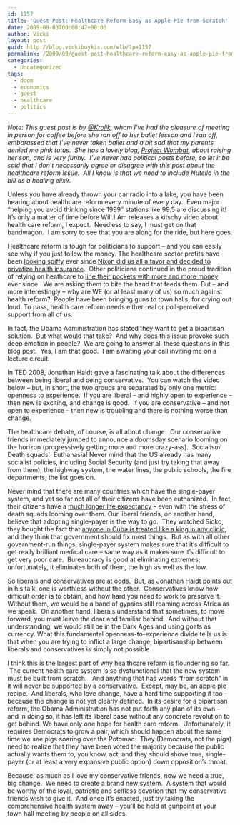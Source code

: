 ```yaml
---
id: 1157
title: 'Guest Post: Healthcare Reform-Easy as Apple Pie from Scratch'
date: 2009-09-03T00:00:47+00:00
author: Vicki
layout: post
guid: http://blog.vickiboykis.com/wlb/?p=1157
permalink: /2009/09/guest-post-healthcare-reform-easy-as-apple-pie-from-scratch/
categories:
  - Uncategorized
tags:
  - doom
  - economics
  - guest
  - healthcare
  - politics
---
```

_Note: This guest post is by [@Krolik](http://twitter.com/krolik), whom I&#8217;ve had the pleasure of meeting in person for coffee before she ran off to her ballet lesson and I ran off, embarassed that I&#8217;ve never taken ballet and a bit sad that my parents denied me pink tutus.  She has a lovely blog, [Project Wombat](http://projectwombat.blogspot.com/), about raising her son, and is very funny.  I&#8217;ve never had political posts before, so let it be said that I don&#8217;t necessarily agree or disagree with this post about the healthcare reform issue.  All I know is that we need to include Nutella in the bill as a healing elixir._ 

Unless you have already thrown your car radio into a lake, you have been hearing about healthcare reform every minute of every day.  Even major &#8220;helping you avoid thinking since 1999&#8243; stations like 99.5 are discussing it!  It&#8217;s only a matter of time before Will.I.Am releases a kitschy video about health care reform, I expect.  Needless to say, I must get on that bandwagon.  I am sorry to see that you are along for the ride, but here goes.

Healthcare reform is tough for politicians to support &#8211; and you can easily see why if you just follow the money. The healthcare sector profits have been <a href="http://www.epi.org/analysis_and_opinion/entry/health_insurance_providers_find_ways_to_prosper_as_more_people_lose_coverag/" target="_blank">looking spiffy</a> ever since <a href="http://businesspractices.kaiserpapers.org/unauthorized-outline.html#1" target="_blank">Nixon did us all a favor and decided to privatize health insurance</a>.  Other politicians continued in the proud tradition of relying on heathcare to <a href="http://www.opensecrets.org/industries/indus.php?ind=H&goButt2.x=6&goButt2.y=7&goButt2=Submit" target="_blank">line their pockets with more and more money</a> ever since.  We are asking them to bite the hand that feeds them. But &#8211; and more interestingly &#8211; why are WE (or at least many of us) so much against health reform?  People have been bringing guns to town halls, for crying out loud. To pass, health care reform needs either real or poll-perceived support from all of us.

In fact, the Obama Administration has stated they want to get a bipartisan solution.  But what would that take?  And why does this issue provoke such deep emotion in people?  We are going to answer all these questions in this blog post.  Yes, I am that good.  I am awaiting your call inviting me on a lecture circuit.

In TED 2008, Jonathan Haidt gave a fascinating talk about the differences between being liberal and being conservative.  You can watch the video below &#8211; but, in short, the two groups are separated by only one metric: openness to experience.  If you are liberal &#8211; and highly open to experience &#8211; then new is exciting, and change is good.  If you are conservative &#8211; and not open to experience &#8211; then new is troubling and there is nothing worse than change.



The healthcare debate, of course, is all about change.  Our conservative friends immediately jumped to announce a doomsday scenario looming on the horizon (progressively getting more and more crazy-ass).  Socialism! Death squads!  Euthanasia! Never mind that the US already has many socialist policies, including Social Security (and just try taking that away from them), the highway system, the water lines, the public schools, the fire departments, the list goes on.

Never mind that there are many countries which have the single-payer system, and yet so far not all of their citizens have been euthanized.  In fact, their citizens have a [much longer life expectancy](http://en.wikipedia.org/wiki/List_of_countries_by_life_expectancy) &#8211; even with the stress of death squads looming over them. Our liberal friends, on another hand, believe that adopting single-payer is the way to go.  They watched Sicko, they bought the fact that <a href="http://www.nationalcenter.org/NPA557_Cuban_Health_Care.html" target="_blank">anyone in Cuba is treated like a king in any clinic</a>, and they think that government should fix most things.  But as with all other government-run things, single-payer system makes sure that it&#8217;s difficult to get really brilliant medical care &#8211; same way as it makes sure it&#8217;s difficult to get very poor care.  Bureaucracy is good at eliminating extremes; unfortunately, it eliminates both of them, the high as well as the low.

So liberals and conservatives are at odds.  But, as Jonathan Haidt points out in his talk, one is worthless without the other.  Conservatives know how difficult order is to obtain, and how hard you need to work to preserve it.  Without them, we would be a band of gypsies still roaming across Africa as we speak.  On another hand, liberals understand that sometimes, to move forward, you must leave the dear and familiar behind.  And without that understanding, we would still be in the Dark Ages and using goats as currency. What this fundamental openness-to-experience divide tells us is that when you are trying to inflict a large change, bipartisanship between liberals and conservatives is simply not possible.

I think this is the largest part of why healthcare reform is floundering so far.  The current health care system is so dysfunctional that the new system must be built from scratch.   And anything that has words &#8220;from scratch&#8221; in it will never be supported by a conservative.  Except, may be, an apple pie recipe.  And liberals, who love change, have a hard time supporting it too &#8211; because the change is not yet clearly defined.  In its desire for a bipartisan reform, the Obama Administration has not put forth any plan of its own &#8211; and in doing so, it has left its liberal base without any concrete revolution to get behind. We have only one hope for health care reform.  Unfortunately, it requires Democrats to grow a pair, which should happen about the same time we see pigs soaring over the Potomac.  They (Democrats, not the pigs) need to realize that they have been voted the majority because the public actually wants them to, you know, act, and they should shove true, single-payer (or at least a very expansive public option) down opposition&#8217;s throat.

Because, as much as I love my conservative friends, now we need a true, big change.  We need to create a brand new system.  A system that would be worthy of the loyal, patriotic and selfless devotion that my conservative friends wish to give it.  And once it&#8217;s enacted, just try taking the comprehensive health system away &#8211; you&#8217;ll be held at gunpoint at your town hall meeting by people on all sides.